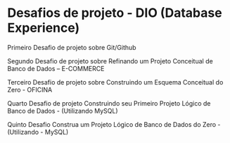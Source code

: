 # Desafios de projeto - DIO (Database Experience)

Primeiro Desafio de projeto sobre Git/Github 

Segundo Desafio de projeto sobre Refinando um Projeto Conceitual de Banco de Dados – E-COMMERCE

Terceiro Desafio de projeto sobre Construindo um Esquema Conceitual do Zero - OFICINA 

Quarto Desafio de projeto Construindo seu Primeiro Projeto Lógico de Banco de Dados - (Utilizando MySQL)

Quinto Desafio Construa um Projeto Lógico de Banco de Dados do Zero - (Utilizando - MySQL)

